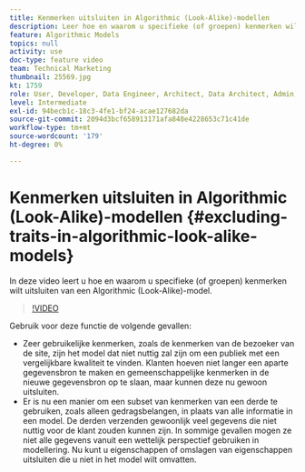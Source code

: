 ```yaml
---
title: Kenmerken uitsluiten in Algorithmic (Look-Alike)-modellen
description: Leer hoe en waarom u specifieke (of groepen) kenmerken wilt uitsluiten van een Algorithmic (Look-Alike)-model.
feature: Algorithmic Models
topics: null
activity: use
doc-type: feature video
team: Technical Marketing
thumbnail: 25569.jpg
kt: 1759
role: User, Developer, Data Engineer, Architect, Data Architect, Admin, Leader
level: Intermediate
exl-id: 94becb1c-18c3-4fe1-bf24-acae127682da
source-git-commit: 2094d3bcf658913171afa848e4228653c71c41de
workflow-type: tm+mt
source-wordcount: '179'
ht-degree: 0%

---
```


# Kenmerken uitsluiten in Algorithmic (Look-Alike)-modellen {#excluding-traits-in-algorithmic-look-alike-models}

In deze video leert u hoe en waarom u specifieke (of groepen) kenmerken wilt uitsluiten van een Algorithmic (Look-Alike)-model.

>[!VIDEO](https://video.tv.adobe.com/v/25569/?quality=12)

Gebruik voor deze functie de volgende gevallen:

* Zeer gebruikelijke kenmerken, zoals de kenmerken van de bezoeker van de site, zijn het model dat niet nuttig zal zijn om een publiek met een vergelijkbare kwaliteit te vinden. Klanten hoeven niet langer een aparte gegevensbron te maken en gemeenschappelijke kenmerken in de nieuwe gegevensbron op te slaan, maar kunnen deze nu gewoon uitsluiten.
* Er is nu een manier om een subset van kenmerken van een derde te gebruiken, zoals alleen gedragsbelangen, in plaats van alle informatie in een model. De derden verzenden gewoonlijk veel gegevens die niet nuttig voor de klant zouden kunnen zijn. In sommige gevallen mogen ze niet alle gegevens vanuit een wettelijk perspectief gebruiken in modellering. Nu kunt u eigenschappen of omslagen van eigenschappen uitsluiten die u niet in het model wilt omvatten.
